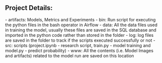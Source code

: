 <h2>Project Details: </h2>
- artifacts: Models, Metrics and Experiments
- bin: Run script for executing the python files in the bash operator in Airflow
- data: All the data files used in training the model, usually these files are saved in the SQL database and imported in the python code rather than stored in the folder
- log: log files are saved in the folder to track if the scripts executed successfully or not
- src: scripts (project.ipynb - research script, train.py - model training and model.py - predict probability)
- www: All the contents (i.e. Model Images and artifacts) related to the model run are saved on this location
